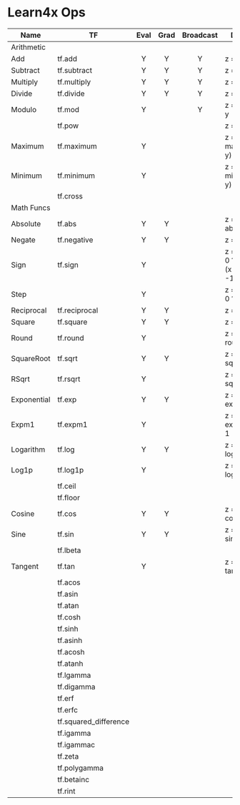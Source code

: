 # Learn4x Ops

| Name | TF  | Eval | Grad | Broadcast | Desc |
| ---  | --- | :---: | :---: | :---: | ---- |
| Arithmetic |
| Add  | tf.add | Y | Y | Y | z = x + y |
| Subtract | tf.subtract | Y | Y | Y | z = x - y |
| Multiply | tf.multiply | Y | Y | Y | z = x * y |
| Divide | tf.divide | Y | Y | Y | z = x / y |
| Modulo | tf.mod | Y | | Y | z = x % y |
|       | tf.pow | | | | z = x ^ y |
| Maximum | tf.maximum | Y | | | z = max(x, y) |
| Minimum | tf.minimum | Y | | | z = min(x, y) |
|       | tf.cross |
| Math Funcs |
| Absolute | tf.abs | Y | Y | | z = abs(x) |
| Negate | tf.negative | Y | Y | | z = -x |
| Sign | tf.sign | Y | | | z = x > 0 ? 1 : (x < 0 ? -1 : 0) |
| Step |   | Y | | | z = x > 0 ? 1 : 0 |
| Reciprocal | tf.reciprocal | Y | Y | | z = 1/x |
| Square | tf.square | Y | Y | | z = x^2 |
| Round | tf.round | Y | | | z = round(x) |
| SquareRoot | tf.sqrt | Y | Y | | z = sqrt(x) |
| RSqrt | tf.rsqrt | Y | | | z = 1 / sqrt(x) |
| Exponential | tf.exp | Y | Y | | z = exp(x) |
| Expm1 | tf.expm1 | Y | | | z = exp(x) - 1 |
| Logarithm | tf.log | Y | Y | | z = log(x) |
| Log1p | tf.log1p | Y | | | z = log1p(x) |
|  | tf.ceil |
|  | tf.floor |
| Cosine | tf.cos | Y | Y | | z = cos(x) |
| Sine | tf.sin | Y | Y | | z = sin(x) |
|    | tf.lbeta |
| Tangent | tf.tan | Y | | | z = tan(x) |
|    | tf.acos |
|    | tf.asin |
|    | tf.atan |
|    | tf.cosh |
|    | tf.sinh |
|    | tf.asinh |
|    | tf.acosh |
|    | tf.atanh |
|    | tf.lgamma |
|    | tf.digamma |
|    | tf.erf |
|    | tf.erfc |
|    | tf.squared_difference | 
|    | tf.igamma |
|    | tf.igammac |
|    | tf.zeta |
|    | tf.polygamma |
|    | tf.betainc |
|    | tf.rint |